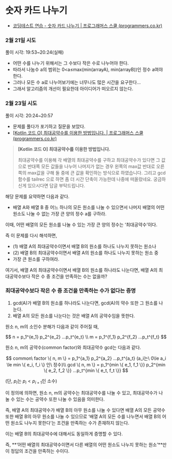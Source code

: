 # 숫자 카드 나누기

- [코딩테스트 연습 - 숫자 카드 나누기 | 프로그래머스 스쿨 (programmers.co.kr)](https://school.programmers.co.kr/learn/courses/30/lessons/135807)

### 2월 21일 시도

풀이 시각: 19:53~20:24(실패)

- 어떤 수를 나누기 위해서는 그 수보다 작은 수로 나누어야 한다.
- 따라서 나눔수 a의 범위는 0<a≤max(min(arrayA), min(arrayB))인 정수 a여야 한다.
- 그러나 모든 수 a로 나누어보기에는 너무나도 많은 시간을 요구한다…
- 그래서 알고리즘의 개선이 필요한데 아이디어가 떠오르지 않는다.

### 2월 23일 시도

풀이 시각: 20:24~20:57

- 문제를 풀다가 포기하고 질문을 보았다.
- [[Kotlin 코드 O] 최대공약수를 이용한 방법입니다. | 프로그래머스 스쿨 (programmers.co.kr)](https://school.programmers.co.kr/questions/44005)

> **[Kotlin 코드 O] 최대공약수를 이용한 방법입니다.**
> 
> 
> 최대공약수를 이용해 각 배열의 최대공약수를 구하고
> 최대공약수가 있다면 그 값으로 반대쪽 모든 값들을 나누어 나머지가 없는 경우 왼쪽의 max값
> 반대로 오른쪽의 max값을 구해 둘 중에 큰 값을 확인하는 방식으로 하였습니다.
> 그리고 gcd 함수를 tailrec 으로 하면 좀 더 시간 단축이 가능한데 나중에 떠올랐네요.
> 궁금하신게 있으시다면 답글 부탁드립니다.
> 

해당 문제를 요약하면 다음과 같다.

- 배열 A와 배열 B 중 어느 하나의 모든 원소를 나눌 수 있으면서 나머지 배열의 어떤 원소도 나눌 수 없는 가장 큰 양의 정수 a를 구하라.

이때, 어떤 배열의 모든 원소를 나눌 수 있는 가장 큰 양의 정수는 ‘최대공약수’이다.

즉 이 문제를 다시 해석하면,

- (1) 배열 A의 최대공약수이면서 배열 B의 원소를 하나도 나누지 못하는 원소나
- (2) 배열 B의 최대공약수이면서 배열 A의 원소를 하나도 나누지 못하는 원소 중
- 가장 큰 원소를 구하여라.

여기서, 배열 A의 최대공약수이면서 배열 B의 원소를 하나라도 나눈다면, 배열 A의 최대공약수보다 작은 수 중 조건을 만족하는 수는 없을까?

### 최대공약수보다 작은 수 중 조건을 만족하는 수가 없다는 증명

1. gcd(A)가 배열 B의 원소를 하나라도 나눈다면, gcd(A)의 약수 또한 그 원소를 나눈다.
2. 배열 A의 모든 원소를 나눈다는 것은 배열 A의 공약수임을 뜻한다.

원소 n, m의 소인수 분해가 다음과 같이 주어질 때,

$$
n = p_1^{e_1} p_2^{e_2} ...p_t^{e_t} \\
m = p_1^{f_1} p_2^{f_2} ...p_t^{f_t}
$$

원소 n, m의 공약수(common factor)와 최대공약수 gcd는 다음과 같다.

$$
common\ factor \{ n, m \} = p_1^{a_1} p_2^{a_2} ...p_t^{a_t} (a_i는\ 0\le a_i \le min \{ e_i, f_i \} 인\ 정수)\\
gcd \{ n, m \} = p_1^{min \{ e_1, f_1 \}} p_2^{min \{ e_2, f_2 \}} ...p_t^{min \{ e_t, f_t \}}
$$

(단, $p_i$는 $p_i<p_{i+1}$인 소수)

이 정의에 의하면, 원소 n, m의 공약수는 최대공약수를 나눌 수 있고, 최대공약수가 나눌 수 있는 수는 공약수 또한 나눌 수 있음을 의미한다.

즉, 배열 A의 최대공약수가 배열 B의 아무 원소를 나눌 수 있다면 배열 A의 모든 공약수 또한 배열 B의 아무 원소를 나눌 수 있으므로 ‘배열 A의 모든 수를 나누면서 배열 B의 어떤 원소도 나누지 못한다’는 조건을 만족하는 수가 존재하지 않는다.

이는 배열 B의 최대공약수에 대해서도 동일하게 증명할 수 있다.

즉, **‘어떤 배열의 최대공약수이면서 다른 배열의 어떤 원소도 나누지 못하는 원소’**만이 정답의 조건을 만족하는 수이다.